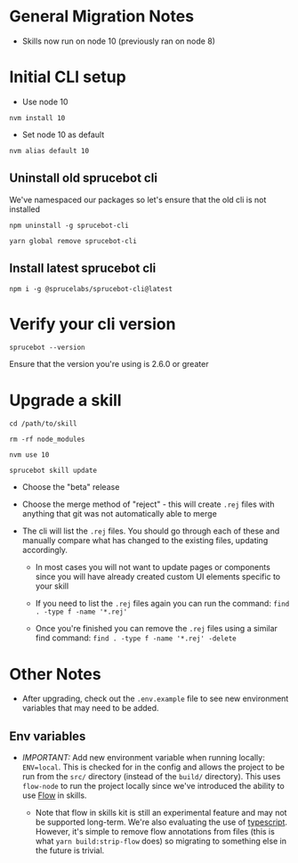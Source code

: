 # General Migration Notes

- Skills now run on node 10 (previously ran on node 8)

# Initial CLI setup

- Use node 10

`nvm install 10`

- Set node 10 as default

`nvm alias default 10`

## Uninstall old sprucebot cli

We've namespaced our packages so let's ensure that the old cli is not installed

`npm uninstall -g sprucebot-cli`

`yarn global remove sprucebot-cli`

## Install latest sprucebot cli

`npm i -g @sprucelabs/sprucebot-cli@latest`

# Verify your cli version

`sprucebot --version`

Ensure that the version you're using is 2.6.0 or greater

# Upgrade a skill

`cd /path/to/skill`

`rm -rf node_modules`

`nvm use 10`

`sprucebot skill update`

- Choose the "beta" release

- Choose the merge method of "reject" - this will create `.rej` files with anything that git was not automatically able to merge

- The cli will list the `.rej` files. You should go through each of these and manually compare what has changed to the existing files, updating accordingly.

  - In most cases you will not want to update pages or components since you will have already created custom UI elements specific to your skill

  - If you need to list the `.rej` files again you can run the command: `find . -type f -name '*.rej'`

  - Once you're finished you can remove the `.rej` files using a similar find command: `find . -type f -name '*.rej' -delete`

# Other Notes

- After upgrading, check out the `.env.example` file to see new environment variables that may need to be added.

## Env variables

- _IMPORTANT:_ Add new environment variable when running locally: `ENV=local`. This is checked for in the config and allows the project to be run from the `src/` directory (instead of the `build/` directory). This uses `flow-node` to run the project locally since we've introduced the ability to use [Flow](https://flow.org/) in skills.

  - Note that flow in skills kit is still an experimental feature and may not be supported long-term. We're also evaluating the use of [typescript](https://www.typescriptlang.org/). However, it's simple to remove flow annotations from files (this is what `yarn build:strip-flow` does) so migrating to something else in the future is trivial.
